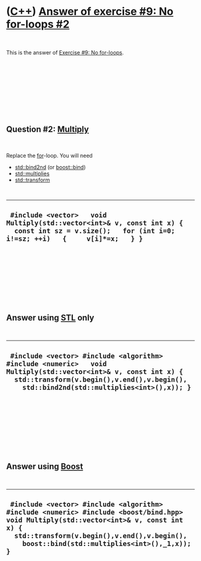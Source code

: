 
 

 

 

 

 

([C++](Cpp.md)) [Answer of exercise \#9: No for-loops \#2](CppExerciseNoForLoopsAnswer2.md)
=============================================================================================

 

This is the answer of [Exercise \#9: No
for-loops](CppExerciseNoForLoops.md).

 

 

 

 

 

Question \#2: [Multiply](CppMultiply.md)
-----------------------------------------

 

Replace the [for](CppFor.md)-loop. You will need

-   [std::bind2nd](CppStdBind2nd.md) (or [boost::bind](CppStdBind.md))
-   [std::multiplies](CppStdMultiplies.md)
-   [std::transform](CppStdTransform.md)

 

  --------------------------------------------------------------------------------------------------------------------------------------------------------
  ` #include <vector>   void Multiply(std::vector<int>& v, const int x) {   const int sz = v.size();   for (int i=0; i!=sz; ++i)   {     v[i]*=x;   } }`
  --------------------------------------------------------------------------------------------------------------------------------------------------------

 

 

 

 

 

Answer using [STL](CppStl.md) only
-----------------------------------

 

  ---------------------------------------------------------------------------------------------------------------------------------------------------------------------------------------------------------------
  ` #include <vector> #include <algorithm> #include <numeric>   void Multiply(std::vector<int>& v, const int x) {   std::transform(v.begin(),v.end(),v.begin(),     std::bind2nd(std::multiplies<int>(),x)); }`
  ---------------------------------------------------------------------------------------------------------------------------------------------------------------------------------------------------------------

 

 

 

 

 

Answer using [Boost](CppBoost.md)
----------------------------------

 

  -------------------------------------------------------------------------------------------------------------------------------------------------------------------------------------------------------------------------------------------
  ` #include <vector> #include <algorithm> #include <numeric> #include <boost/bind.hpp>   void Multiply(std::vector<int>& v, const int x) {   std::transform(v.begin(),v.end(),v.begin(),     boost::bind(std::multiplies<int>(),_1,x)); }`
  -------------------------------------------------------------------------------------------------------------------------------------------------------------------------------------------------------------------------------------------

 

 

 

 

 

 


